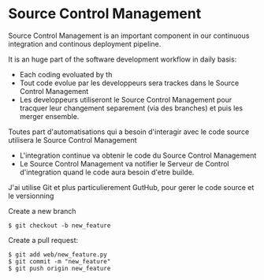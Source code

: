 # Source Control Management

Source Control Management is an important component in our continuous integration and continous deployment pipeline.

It is an huge part of the software development workflow in daily basis:
- Each coding evoluated by th
- Tout code evolue par les developpeurs sera trackes dans le Source Control Management
- Les developpeurs utiliseront le Source Control Management pour tracquer leur changement separement (via des branches) et puis les merger ensemble.

Toutes part d'automatisations qui a besoin d'interagir avec le code source utilisera le Source Control Management
- L'integration continue va obtenir le code du Source Control Management
- Le Source Control Management va notifier le Serveur de Control d'integration quand le code aura besoin d'etre builde.


J'ai utilise Git et plus particulierement GutHub, pour gerer le code source et le versionning

Create a new branch
```console
$ git checkout -b new_feature
```

Create a pull request:
```console
$ git add web/new_feature.py
$ git commit -m "new_feature"
$ git push origin new_feature

```
